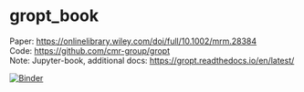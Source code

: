 # gropt_book
Paper: https://onlinelibrary.wiley.com/doi/full/10.1002/mrm.28384 <br> 
Code: https://github.com/cmr-group/gropt <br> 
Note: Jupyter-book, additional docs: https://gropt.readthedocs.io/en/latest/

[![Binder](https://mybinder.org/badge_logo.svg)](https://mybinder.org/v2/gh/Notebook-Factory/gropt_book/main?filepath=python%2Finteractive_figures.ipynb)